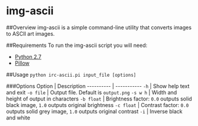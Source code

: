 img-ascii
=========

##Overview
img-ascii is a simple command-line utility that converts images to ASCII art images.

##Requirements
To run the img-ascii script you will need:
+ [Python 2.7](https://www.python.org/downloads/)
+ [Pillow](http://pillow.readthedocs.org/en/latest/installation.html)

##Usage
`python irc-ascii.pi input_file [options]`

###Options
Option     | Description
---------- | -----------
`-h`       | Show help text and exit
`-o file`  | Output file. Default is `output.png`
`-s w h`   | Width and height of output in characters
`-b float` | Brightness factor: `0.0` outputs solid black image, `1.0` outputs original brightness
`-c float` | Contrast factor: `0.0` outputs solid grey image, `1.0` outputs original contrast
`-i`       | Inverse black and white
